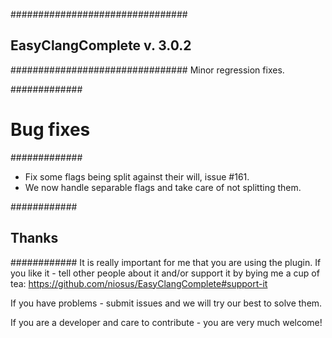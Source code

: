 ################################
## EasyClangComplete v. 3.0.2 ##
################################
Minor regression fixes.

#############
# Bug fixes #
#############
- Fix some flags being split against their will, issue #161.
- We now handle separable flags and take care of not splitting them.

############
## Thanks ##
############
It is really important for me that you are using the plugin. If you like it -
tell other people about it and/or support it by bying me a cup of tea:
https://github.com/niosus/EasyClangComplete#support-it

If you have problems - submit issues and we will try our best to solve them.

If you are a developer and care to contribute - you are very much welcome!
